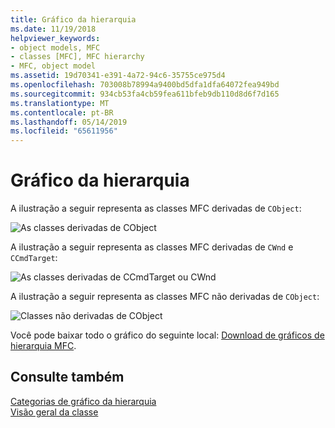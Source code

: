 ```yaml
---
title: Gráfico da hierarquia
ms.date: 11/19/2018
helpviewer_keywords:
- object models, MFC
- classes [MFC], MFC hierarchy
- MFC, object model
ms.assetid: 19d70341-e391-4a72-94c6-35755ce975d4
ms.openlocfilehash: 703008b78994a9400bd5dfa1dfa64072fea949bd
ms.sourcegitcommit: 934cb53fa4cb59fea611bfeb9db110d8d6f7d165
ms.translationtype: MT
ms.contentlocale: pt-BR
ms.lasthandoff: 05/14/2019
ms.locfileid: "65611956"
---
```

# <a name="hierarchy-chart"></a>Gráfico da hierarquia

A ilustração a seguir representa as classes MFC derivadas de `CObject`:

![As classes derivadas de CObject](../mfc/media/mfc_hierarchy_chart1of3.png  "Classes derivadas de CObject")

A ilustração a seguir representa as classes MFC derivadas de `CWnd` e `CCmdTarget`:

![As classes derivadas de CCmdTarget ou CWnd](../mfc/media/mfc_hierarchy_chart2of3.png "as Classes derivadas de CCmdTarget ou CWnd")

A ilustração a seguir representa as classes MFC não derivadas de `CObject`:

![Classes não derivadas de CObject](../mfc/media/mfc_hierarchy_chart3of3.png "Classes não derivadas de CObject")

Você pode baixar todo o gráfico do seguinte local: [Download de gráficos de hierarquia MFC](https://aka.ms/hxgg8e).

## <a name="see-also"></a>Consulte também

[Categorias de gráfico da hierarquia](../mfc/hierarchy-chart-categories.md)<br/>
[Visão geral da classe](../mfc/class-library-overview.md)
